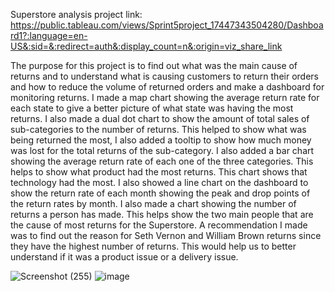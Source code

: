 Superstore analysis project link: https://public.tableau.com/views/Sprint5project_17447343504280/Dashboard1?:language=en-US&:sid=&:redirect=auth&:display_count=n&:origin=viz_share_link

The purpose for this project is to find out what was the main cause of returns and to understand what is causing customers to return their orders and how to reduce the volume of returned orders and make a dashboard for monitoring returns. I made a map chart showing the average return rate
 for each state to give a better picture of what state was having the most returns. I also made a dual dot chart to show the amount of total sales of sub-categories to the number of returns.
This helped to show what was being returned the most, I also added a tooltip to show how much money was lost for the total returns of the sub-category.
I also added a bar chart showing the average return rate of each  one of the three categories. This helps to show what product had the most returns. This chart shows that technology had the most.
I also showed a line chart on the dashboard to show the return rate of each month showing the peak and drop points of the return rates by month. I also made a chart showing the number of
returns a person has made. This helps show the two main people that are the cause of most returns for the Superstore. 
A recommendation I made was to find out the reason for Seth Vernon and William Brown returns since they have the highest number of returns. 
This would help us to better understand if it was a product issue or a delivery issue.


![Screenshot (255)](https://github.com/user-attachments/assets/6d17fc4f-b81e-4ca1-a3ca-5a80a21bdd83)
![image](https://github.com/user-attachments/assets/ecdc5975-d67e-418f-928a-d4c1eb1554ca)

